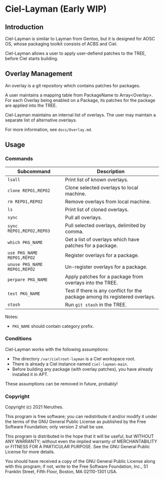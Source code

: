 # Ciel-Layman (Early WIP)

## Introduction

Ciel-Layman is similar to Layman from Gentoo, but it is designed for AOSC OS, whose packaging toolkit consists of ACBS and Ciel.

Ciel-Layman allows a user to apply user-defiend patches to the TREE, before Ciel starts building.

## Overlay Management

An overlay is a git repository which contains patches for packages.

A user maintains a mapping table from PackageName to Array\<Overlay>. For each Overlay being enabled on a Package, its patches for the package are applied into the TREE.

Ciel-Layman maintains an internal list of overlays. The user may maintain a separate list of alternative overlays.

For more information, see `docs/Overlay.md`.

## Usage

### Commands

| Subcommand                   | Description                                                                  |
| ---------------------------- | ---------------------------------------------------------------------------- |
| `lsall`                      | Print list of known overlays.                                                |
| `clone REPO1,REPO2`          | Clone selected overlays to local machine.                                    |
| `rm REPO1,REPO2`             | Remove overlays from local machine.                                          |
| `ls`                         | Print list of cloned overlays.                                               |
| `sync`                       | Pull all overlays.                                                           |
| `sync REPO1,REPO2,REPO3`     | Pull selected overlays, delimited by comma.                                  |
| `which PKG_NAME`             | Get a list of overlays which have patches for a package.                     |
| `use PKG_NAME REPO1,REPO2`   | Register overlays for a package.                                             |
| `unuse PKG_NAME REPO1,REPO2` | Un-register overlays for a package.                                          |
| `perpare PKG_NAME`           | Apply patches for a package from overlays into the TREE.                     |
| `test PKG_NAME`              | Test if there is any conflict for the package among its registered overlays. |
| `stash`                      | Run `git stash` in the TREE.                                                 |

Notes:

- `PKG_NAME` should contain category prefix.

### Conditions

Ciel-Layman works with the following assumptions:

- The directory `/var/cielroot-layman` is a Ciel workspace root.
- There is already a Ciel instance named `ciel-layman-main`.
- Before building any package (with overlay patches), you have already installed it in APT.

These assumptions can be removed in future, probably!

### Copyright

Copyright (c) 2021 Neruthes.

This program is free software; you can redistribute it and/or modify
it under the terms of the GNU General Public License as published by
the Free Software Foundation; only version 2 shall be use.

This program is distributed in the hope that it will be useful,
but WITHOUT ANY WARRANTY; without even the implied warranty of
MERCHANTABILITY or FITNESS FOR A PARTICULAR PURPOSE.  See the
GNU General Public License for more details.

You should have received a copy of the GNU General Public License along
with this program; if not, write to the Free Software Foundation, Inc.,
51 Franklin Street, Fifth Floor, Boston, MA 02110-1301 USA.